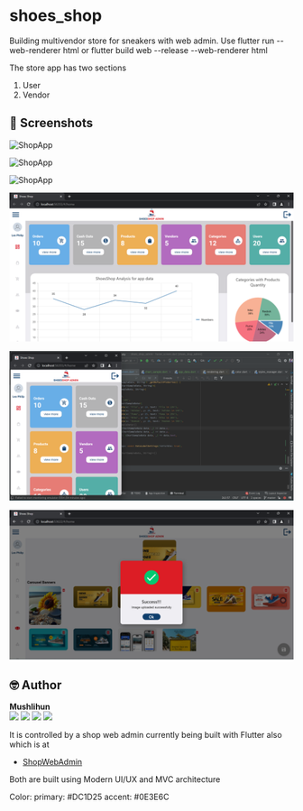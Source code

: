 # shoes_shop

Building multivendor store for sneakers with web admin.
Use flutter run --web-renderer html or flutter build web --release --web-renderer html

The store app has two sections
1. User
2. Vendor

## 📸 Screenshots
![ShopApp](https://github.com/mushlihun/shoesfull/blob/master/shoes_store/screenshots/home_view.png)

![ShopApp](https://github.com/mushlihun/shoesfull/blob/master/shoes_store/screenshots/screen1.png)

![ShopApp](https://github.com/mushlihun/shoesfull/blob/master/shoes_store/screenshots/store_dash.png)

![ShopAdmin](https://github.com/mushlihun/shoesfull/blob/master/screenshots/1.png)

![ShopAdmin](https://github.com/mushlihun/shoesfull/blob/master/screenshots/3.png)

![ShopAdmin](https://github.com/mushlihun/shoesfull/blob/master/screenshots/5.png)

## 🤓 Author

**Mushlihun**
<br>
<img href="https://www.facebook.com/Mushlihunn" src="https://img.shields.io/badge/facebook-%231877F2.svg?&style=for-the-badge&logo=facebook&logoColor=white">
<img href="https://instagram.com/mushlihun" src="https://img.shields.io/badge/instagram-%23E4405F.svg?&style=for-the-badge&logo=instagram&logoColor=white">
<img href="https://linkedin.com/in/mushlihun" src="https://img.shields.io/badge/linkedin-%230077B5.svg?&style=for-the-badge&logo=linkedin&logoColor=white">
<img href="https://github.com/mushlihun" src="https://img.shields.io/badge/github-%23181717.svg?&style=for-the-badge&logo=github&logoColor=white">
<br>


It is controlled by a shop web admin currently being built with Flutter also which is at
- [ShopWebAdmin](https://github.com/mushlihun/shoesfull)

Both are built using Modern UI/UX and MVC architecture


Color:
primary: #DC1D25
accent: #0E3E6C